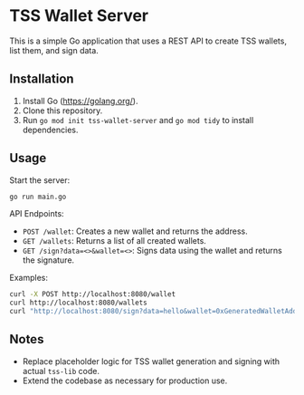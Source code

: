 
# TSS Wallet Server

This is a simple Go application that uses a REST API to create TSS wallets, list them, and sign data.

## Installation

1. Install Go (https://golang.org/).
2. Clone this repository.
3. Run `go mod init tss-wallet-server` and `go mod tidy` to install dependencies.

## Usage

Start the server:
```bash
go run main.go
```

API Endpoints:
- `POST /wallet`: Creates a new wallet and returns the address.
- `GET /wallets`: Returns a list of all created wallets.
- `GET /sign?data=<>&wallet=<>`: Signs data using the wallet and returns the signature.

Examples:
```bash
curl -X POST http://localhost:8080/wallet
curl http://localhost:8080/wallets
curl "http://localhost:8080/sign?data=hello&wallet=0xGeneratedWalletAddress"
```

## Notes

- Replace placeholder logic for TSS wallet generation and signing with actual `tss-lib` code.
- Extend the codebase as necessary for production use.
